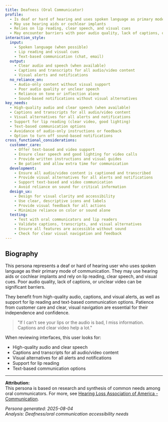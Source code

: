 ```yaml
---
title: Deafness (Oral Communicator)
profile:
  - Is deaf or hard of hearing and uses spoken language as primary mode of communication
  - May use hearing aids or cochlear implants
  - Relies on lip reading, clear speech, and visual cues
  - May encounter barriers with poor audio quality, lack of captions, or unclear video
interaction_style:
  input:
    - Spoken language (when possible)
    - Lip reading and visual cues
    - Text-based communication (chat, email)
  output:
    - Clear audio and speech (when available)
    - Captions and transcripts for all audio/video content
    - Visual alerts and notifications
  no_reliance_on:
    - Audio-only content without visual support
    - Poor audio quality or unclear speech
    - Reliance on tone or inflection alone
    - Sound-based notifications without visual alternatives
key_needs:
  - High-quality audio and clear speech (when available)
  - Captions and transcripts for all audio/video content
  - Visual alternatives for all alerts and notifications
  - Support for lip reading (clear video, good lighting)
  - Text-based communication options
  - Avoidance of audio-only instructions or feedback
  - Option to turn off sound-based notifications
cross_functional_considerations:
  customer_care:
    - Offer text-based and video support
    - Ensure clear speech and good lighting for video calls
    - Provide written instructions and visual guides
    - Be patient and allow extra time for communication
  development:
    - Ensure all audio/video content is captioned and transcribed
    - Provide visual alternatives for all alerts and notifications
    - Support text-based and video communication
    - Avoid reliance on sound for critical information
  design_ux:
    - Design for visual clarity and accessibility
    - Use clear, descriptive icons and labels
    - Provide visual feedback for all actions
    - Minimize reliance on color or sound alone
  testing:
    - Test with oral communicators and lip readers
    - Validate captions, transcripts, and visual alternatives
    - Ensure all features are accessible without sound
    - Check for clear visual navigation and feedback
---
```


## Biography

This persona represents a deaf or hard of hearing user who uses spoken language as their primary mode of communication. They may use hearing aids or cochlear implants and rely on lip reading, clear speech, and visual cues. Poor audio quality, lack of captions, or unclear video can be significant barriers.

They benefit from high-quality audio, captions, and visual alerts, as well as support for lip reading and text-based communication options. Patience from customer care and clear, visual navigation are essential for their independence and confidence.

> "If I can't see your lips or the audio is bad, I miss information. Captions and clear video help a lot."

When reviewing interfaces, this user looks for:
- High-quality audio and clear speech
- Captions and transcripts for all audio/video content
- Visual alternatives for all alerts and notifications
- Support for lip reading
- Text-based communication options

---

**Attribution:**  
This persona is based on research and synthesis of common needs among oral communicators. For more, see [Hearing Loss Association of America - Communication](https://www.hearingloss.org/).

*Persona generated: 2025-08-04*  
*Analysis: Deafness/oral communication accessibility needs*
